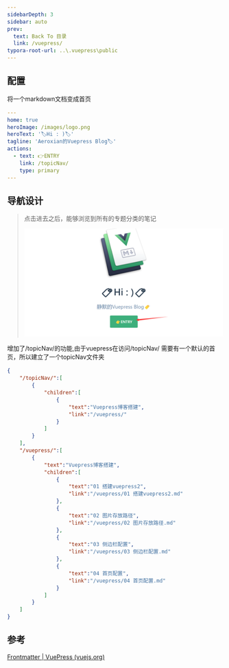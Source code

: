 ```yaml
---
sidebarDepth: 3
sidebar: auto
prev:
  text: Back To 目录
  link: /vuepress/
typora-root-url: ..\.vuepress\public
---
```


## 配置

将一个markdown文档变成首页

```yaml
---
home: true
heroImage: /images/logo.png
heroText: '🏷️Hi : )🏷️'
tagline: 'Aeroxian的Vuepress Blog🏷️'
actions:
  - text: 👉ENTRY
    link: /topicNav/
    type: primary
---
```



## 导航设计

>  点击进去之后，能够浏览到所有的专题分类的笔记
>
> <img src="/images/vuepress/image-20211126094052080.png" alt="image-20211126094052080" style="zoom:50%;" />

增加了/topicNav/的功能,由于vuepress在访问/topicNav/ 需要有一个默认的首页，所以建立了一个topicNav文件夹

```json
{
    "/topicNav/":[
        {
            "children":[
                {
                    "text":"Vuepress博客搭建",
                    "link":"/vuepress/"
                }
            ]
        }
    ],
    "/vuepress/":[
        {
            "text":"Vuepress博客搭建",
            "children":[
                {
                    "text":"01 搭建vuepress2",
                    "link":"/vuepress/01 搭建vuepress2.md"
                },
                {
                    "text":"02 图片存放路径",
                    "link":"/vuepress/02 图片存放路径.md"
                },
                {
                    "text":"03 侧边栏配置",
                    "link":"/vuepress/03 侧边栏配置.md"
                },
                {
                    "text":"04 首页配置",
                    "link":"/vuepress/04 首页配置.md"
                }
            ]
        }
    ]
}
```



## 参考

[Frontmatter | VuePress (vuejs.org)](https://v2.vuepress.vuejs.org/zh/reference/default-theme/frontmatter.html#首页)

